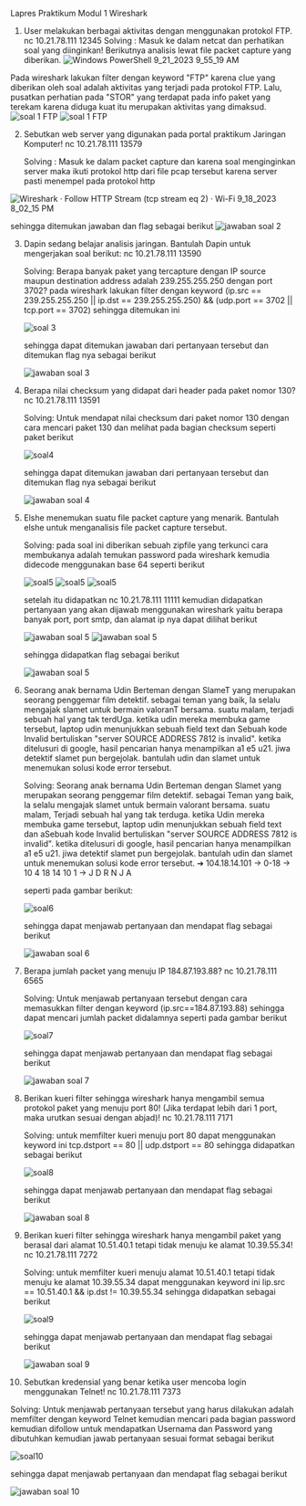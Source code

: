 Lapres Praktikum Modul 1 
Wireshark

1. User melakukan berbagai aktivitas dengan menggunakan protokol FTP.
   nc 10.21.78.111 12345
   Solving :
   Masuk ke dalam netcat dan perhatikan soal yang diinginkan! Berikutnya analisis lewat file packet capture yang diberikan.
![Windows PowerShell 9_21_2023 9_55_19 AM](https://github.com/fadhilad77/Lapres-jarkomm/blob/main/Screen%20Shot%202023-09-21%20at%2013.55.20.png)

Pada wireshark lakukan filter dengan keyword "FTP" karena clue yang diberikan oleh soal adalah aktivitas yang terjadi pada protokol FTP.
Lalu, pusatkan perhatian pada "STOR" yang terdapat pada info paket yang terekam karena diduga kuat itu merupakan aktivitas yang dimaksud.
![soal 1 FTP](https://github.com/fadhilad77/Lapres-jarkomm/blob/main/Screen%20Shot%202023-09-21%20at%2013.55.13.png)
![soal 1 FTP](https://github.com/fadhilad77/Lapres-jarkomm/blob/main/Screen%20Shot%202023-09-21%20at%2013.53.44.png)

2. Sebutkan web server yang digunakan pada portal praktikum Jaringan Komputer!
   nc 10.21.78.111 13579

   Solving :
   Masuk ke dalam packet capture dan karena soal menginginkan server maka ikuti protokol http dari file pcap tersebut karena server pasti menempel pada protokol http

![Wireshark · Follow HTTP Stream (tcp stream eq 2) · Wi-Fi 9_18_2023 8_02_15 PM](https://github.com/fadhilad77/Lapres-jarkomm/blob/main/Screen%20Shot%202023-09-20%20at%2021.30.30.png)

   sehingga ditemukan jawaban dan flag sebagai berikut
![jawaban soal 2](https://github.com/fadhilad77/Lapres-jarkomm/blob/main/Screen%20Shot%202023-09-20%20at%2021.31.12.png)

3. Dapin sedang belajar analisis jaringan. Bantulah Dapin untuk mengerjakan soal berikut:
   nc 10.21.78.111 13590

   Solving:
   Berapa banyak paket yang tercapture dengan IP source maupun destination address adalah 239.255.255.250 dengan port 3702?
   pada wireshark lakukan filter dengan keyword (ip.src == 239.255.255.250 || ip.dst == 239.255.255.250) && (udp.port == 3702 || tcp.port      == 3702) sehingga ditemukan ini

   ![soal 3](https://github.com/fadhilad77/Lapres-jarkomm/blob/main/Screen%20Shot%202023-09-20%20at%2022.03.52.png)

   sehingga dapat ditemukan jawaban dari pertanyaan tersebut dan ditemukan flag nya sebagai berikut

   ![jawaban soal 3](https://github.com/fadhilad77/Lapres-jarkomm/blob/main/Screen%20Shot%202023-09-20%20at%2022.04.06.png)


4. Berapa nilai checksum yang didapat dari header pada paket nomor 130?
   nc 10.21.78.111 13591

   Solving:
   Untuk mendapat nilai checksum dari paket nomor 130 dengan cara mencari paket 130 dan melihat pada bagian checksum seperti paket berikut

   ![soal4](https://github.com/fadhilad77/Lapres-jarkomm/blob/main/Screen%20Shot%202023-09-21%20at%2015.44.43.png)

   sehingga dapat ditemukan jawaban dari pertanyaan tersebut dan ditemukan flag nya sebagai berikut

   ![jawaban soal 4](https://github.com/fadhilad77/Lapres-jarkomm/blob/main/Screen%20Shot%202023-09-21%20at%2015.44.48.png)

5. Elshe menemukan suatu file packet capture yang menarik. Bantulah elshe untuk menganalisis file packet capture tersebut.

   Solving:
   pada soal ini diberikan sebuah zipfile yang terkunci cara membukanya adalah temukan password pada wireshark kemudia didecode menggunakan base 64 seperti berikut

   ![soal5](https://github.com/fadhilad77/Lapres-jarkomm/blob/main/Screen%20Shot%202023-09-20%20at%2022.16.42.png)
   ![soal5](https://github.com/fadhilad77/Lapres-jarkomm/blob/main/Screen%20Shot%202023-09-20%20at%2022.17.25.png)
   ![soal5](https://github.com/fadhilad77/Lapres-jarkomm/blob/main/Screen%20Shot%202023-09-20%20at%2022.17.09.png)

   setelah itu didapatkan nc 10.21.78.111 11111 kemudian didapatkan pertanyaan yang akan dijawab menggunakan wireshark yaitu berapa banyak port, port smtp, dan alamat ip nya dapat dilihat berikut

   ![jawaban soal 5](https://github.com/fadhilad77/Lapres-jarkomm/blob/main/Screen%20Shot%202023-09-20%20at%2022.18.06.png)
   ![jawaban soal 5](https://github.com/fadhilad77/Lapres-jarkomm/blob/main/Screen%20Shot%202023-09-20%20at%2022.18.25.png)

   sehingga didapatkan flag sebagai berikut
   
   ![jawaban soal 5](https://github.com/fadhilad77/Lapres-jarkomm/blob/main/Screen%20Shot%202023-09-20%20at%2022.18.54.png)

6. Seorang anak bernama Udin Berteman dengan SlameT yang merupakan seorang penggemar film detektif. sebagai teman yang baik, Ia selalu mengajak slamet untuk bermain valoranT bersama. suatu malam, terjadi sebuah hal yang tak terdUga. ketika udin mereka membuka game tersebut, laptop udin menunjukkan sebuah field text dan Sebuah kode Invalid bertuliskan "server SOURCE ADDRESS 7812 is invalid". ketika ditelusuri di google, hasil pencarian hanya menampilkan a1 e5 u21. jiwa detektif slamet pun bergejolak. bantulah udin dan slamet untuk menemukan solusi kode error tersebut.

   Solving:  Seorang anak bernama Udin Berteman dengan Slamet yang merupakan seorang penggemar
   film detektif. sebagai Teman yang baik, Ia selalu mengajak slamet untuk bermain valorant
   bersama. suatu malam, Terjadi sebuah hal yang tak terduga. ketika Udin mereka membuka
   game tersebut, laptop udin menunjukkan sebuah field text dan aSebuah kode Invalid
   bertuliskan "server SOURCE ADDRESS 7812 is invalid".
   ketika ditelusuri di google, hasil pencarian hanya menampilkan a1 e5 u21. jiwa detektif
   slamet pun bergejolak.
   bantulah udin dan slamet untuk menemukan solusi kode error tersebut.
   ➔ 104.18.14.101 → 0-18 → 10 4 18 14 10 1 → J D R N J A

    seperti pada gambar berikut:

   ![soal6](https://github.com/fadhilad77/Lapres-jarkomm/blob/main/Screen%20Shot%202023-09-21%20at%2014.01.59.png)

   sehingga dapat menjawab pertanyaan dan mendapat flag sebagai berikut

   ![jawaban soal 6](https://github.com/fadhilad77/Lapres-jarkomm/blob/main/Screen%20Shot%202023-09-21%20at%2014.02.05.png)


7. Berapa jumlah packet yang menuju IP 184.87.193.88?
   nc 10.21.78.111 6565

   Solving: Untuk menjawab pertanyaan tersebut dengan cara memasukkan filter dengan keyword (ip.src==184.87.193.88) sehingga dapat mencari jumlah packet didalamnya seperti pada gambar berikut

   ![soal7](https://github.com/fadhilad77/Lapres-jarkomm/blob/main/Screen%20Shot%202023-09-20%20at%2022.24.38.png)

   sehingga dapat menjawab pertanyaan dan mendapat flag sebagai berikut

   ![jawaban soal 7](https://github.com/fadhilad77/Lapres-jarkomm/blob/main/Screen%20Shot%202023-09-20%20at%2022.24.46.png)


8. Berikan kueri filter sehingga wireshark hanya mengambil semua protokol paket yang menuju port 80! (Jika terdapat lebih dari 1 port, maka urutkan sesuai dengan abjad)!
   nc 10.21.78.111 7171

   Solving: untuk memfilter kueri menuju port 80 dapat menggunakan keyword ini tcp.dstport == 80 || udp.dstport == 80 sehingga didapatkan sebagai berikut

   ![soal8](https://github.com/fadhilad77/Lapres-jarkomm/blob/main/Screen%20Shot%202023-09-20%20at%2022.34.23.png)

   sehingga dapat menjawab pertanyaan dan mendapat flag sebagai berikut

   ![jawaban soal 8](https://github.com/fadhilad77/Lapres-jarkomm/blob/main/Screen%20Shot%202023-09-20%20at%2022.34.30.png)


9. Berikan kueri filter sehingga wireshark hanya mengambil paket yang berasal dari alamat 10.51.40.1 tetapi tidak menuju ke alamat 10.39.55.34!
   nc 10.21.78.111 7272

   Solving: untuk memfilter kueri menuju alamat 10.51.40.1 tetapi tidak menuju ke alamat 10.39.55.34 dapat menggunakan keyword ini lip.src    == 10.51.40.1 && ip.dst != 10.39.55.34 sehingga didapatkan sebagai berikut

   ![soal9](https://github.com/fadhilad77/Lapres-jarkomm/blob/main/Screen%20Shot%202023-09-20%20at%2022.37.17.png)

   sehingga dapat menjawab pertanyaan dan mendapat flag sebagai berikut

   ![jawaban soal 9](https://github.com/fadhilad77/Lapres-jarkomm/blob/main/Screen%20Shot%202023-09-20%20at%2022.37.26.png)

10. Sebutkan kredensial yang benar ketika user mencoba login menggunakan Telnet!
    nc 10.21.78.111 7373

   Solving: Untuk menjawab pertanyaan tersebut yang harus dilakukan adalah memfilter dengan keyword Telnet kemudian mencari pada bagian    password kemudian difollow untuk mendapatkan Usernama dan Password yang dibutuhkan kemudian jawab pertanyaan sesuai format sebagai berikut

   ![soal10](https://github.com/fadhilad77/Lapres-jarkomm/blob/main/Screen%20Shot%202023-09-21%20at%2013.36.47.png)

   sehingga dapat menjawab pertanyaan dan mendapat flag sebagai berikut

   ![jawaban soal 10](https://github.com/fadhilad77/Lapres-jarkomm/blob/main/Screen%20Shot%202023-09-21%20at%2013.36.55.png)
